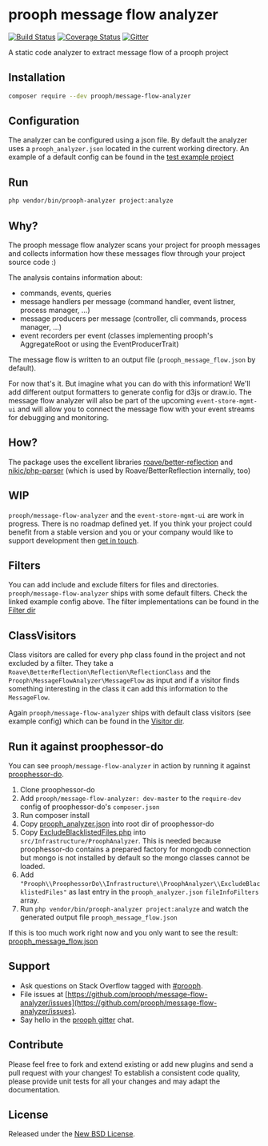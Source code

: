# prooph message flow analyzer

[![Build Status](https://travis-ci.org/prooph/message-flow-analyzer.svg?branch=master)](https://travis-ci.org/prooph/message-flow-analyzer)
[![Coverage Status](https://coveralls.io/repos/github/prooph/message-flow-analyzer/badge.svg?branch=master)](https://coveralls.io/github/prooph/message-flow-analyzer?branch=master)
[![Gitter](https://badges.gitter.im/Join%20Chat.svg)](https://gitter.im/prooph/improoph)

A static code analyzer to extract message flow of a prooph project

## Installation

```bash
composer require --dev prooph/message-flow-analyzer
```

## Configuration

The analyzer can be configured using a json file. By default the analyzer uses a `prooph_analyzer.json` located in the current working directory.
An example of a default config can be found in the [test example project](https://github.com/prooph/message-flow-analyzer/blob/master/tests/Sample/DefaultProject/prooph_analyzer.json)

## Run

```bash
php vendor/bin/prooph-analyzer project:analyze
```

## Why?

The prooph message flow analyzer scans your project for prooph messages and collects information how these messages flow through your project source code :)

The analysis contains information about:

- commands, events, queries
- message handlers per message (command handler, event listner, process manager, ...)
- message producers per message (controller, cli commands, process manager, ...)
- event recorders per event (classes implementing prooph's AggregateRoot or using the EventProducerTrait)

The message flow is written to an output file (`prooph_message_flow.json` by default).

For now that's it. But imagine what you can do with this information! We'll add different output formatters to generate config for d3js or draw.io.
The message flow analyzer will also be part of the upcoming `event-store-mgmt-ui` and will allow you to connect the message flow with your event streams
for debugging and monitoring.

## How?

The package uses the excellent libraries [roave/better-reflection](https://github.com/Roave/BetterReflection)
and [nikic/php-parser](https://github.com/nikic/PHP-Parser) (which is used by Roave/BetterReflection internally, too)

## WIP

`prooph/message-flow-analyzer` and the `event-store-mgmt-ui` are work in progress. There is no roadmap defined yet. If you think your project could benefit
from a stable version and you or your company would like to support development then [get in touch](http://getprooph.org/#get-in-touch).

## Filters

You can add include and exclude filters for files and directories. `prooph/message-flow-analyzer` ships with some default filters.
Check the linked example config above. The filter implementations can be found in the [Filter dir](https://github.com/prooph/message-flow-analyzer/tree/master/src/Filter)

## ClassVisitors

Class visitors are called for every php class found in the project and not excluded by a filter.
They take a `Roave\BetterReflection\Reflection\ReflectionClass` and the `Prooph\MessageFlowAnalyzer\MessageFlow` as input and if a visitor finds something
interesting in the class it can add this information to the `MessageFlow`.

Again `prooph/message-flow-analyzer` ships with default class visitors (see example config) which can be found in the [Visitor dir](https://github.com/prooph/message-flow-analyzer/tree/master/src/Visitor). 

## Run it against proophessor-do

You can see `prooph/message-flow-analyzer` in action by running it against [proophessor-do](https://github.com/prooph/proophessor-do).

1. Clone proophessor-do
2. Add `prooph/message-flow-analyzer: dev-master` to the `require-dev` config of proophessor-do's `composer.json`
3. Run composer install
4. Copy [prooph_analyzer.json](https://github.com/prooph/message-flow-analyzer/blob/master/tests/Sample/DefaultProject/prooph_analyzer.json) into root dir of proophessor-do
5. Copy [ExcludeBlacklistedFiles.php](https://gist.github.com/codeliner/6bae2c3a5de0a9f93e1d2143f7196f75#file-excludeblacklistedfiles-php) into `src/Infrastructure/ProophAnalyzer`.
   This is needed because proophessor-do contains a prepared factory for mongodb connection but mongo is not installed by default so the mongo classes cannot be loaded.
6. Add `"Prooph\\ProophessorDo\\Infrastructure\\ProophAnalyzer\\ExcludeBlacklistedFiles"` as last entry in the `prooph_analyzer.json` `fileInfoFilters` array.
7. Run `php vendor/bin/prooph-analyzer project:analyze` and watch the generated output file `prooph_message_flow.json`

If this is too much work right now and you only want to see the result: [prooph_message_flow.json](https://gist.github.com/codeliner/6bae2c3a5de0a9f93e1d2143f7196f75#file-prooph_message_flow-json)

## Support

- Ask questions on Stack Overflow tagged with [#prooph](https://stackoverflow.com/questions/tagged/prooph).
- File issues at [https://github.com/prooph/message-flow-analyzer/issues](https://github.com/prooph/message-flow-analyzer/issues).
- Say hello in the [prooph gitter](https://gitter.im/prooph/improoph) chat.

## Contribute

Please feel free to fork and extend existing or add new plugins and send a pull request with your changes!
To establish a consistent code quality, please provide unit tests for all your changes and may adapt the documentation.

## License

Released under the [New BSD License](LICENSE).



